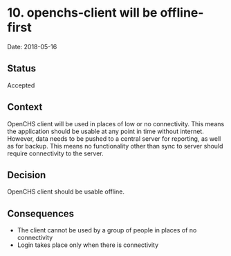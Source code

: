 # 10. openchs-client will be offline-first

Date: 2018-05-16

## Status

Accepted

## Context

OpenCHS client will be used in places of low or no connectivity. This means the application should be usable at any point in time without internet. However, data needs to be pushed to a central server for reporting, as well as for backup. This means no functionality other than sync to server should require connectivity to the server. 

## Decision

OpenCHS client should be usable offline. 


## Consequences

  - The client cannot be used by a group of people in places of no connectivity
  - Login takes place only when there is connectivity
